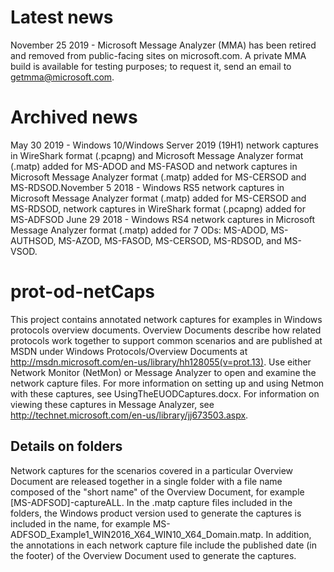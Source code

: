 # Latest news
November 25 2019 - Microsoft Message Analyzer (MMA) has been retired and removed from public-facing sites on microsoft.com. A private MMA build is available for testing purposes; to request it, send an email to getmma@microsoft.com.

# Archived news
May 30 2019 - Windows 10/Windows Server 2019 (19H1) network captures in WireShark format (.pcapng) and Microsoft Message Analyzer format (.matp) added for MS-ADOD and MS-FASOD and network captures in Microsoft Message Analyzer format (.matp) added for MS-CERSOD and MS-RDSOD.November 5 2018 - Windows RS5 network captures in Microsoft Message Analyzer format (.matp) added for MS-CERSOD and MS-RDSOD,
network captures in WireShark format (.pcapng) added for MS-ADFSOD
June 29 2018 - Windows RS4 network captures in Microsoft Message Analyzer format (.matp) added for 7 ODs: MS-ADOD, MS-AUTHSOD, 
MS-AZOD, MS-FASOD, MS-CERSOD, MS-RDSOD, and MS-VSOD.

# prot-od-netCaps
This project contains annotated network captures for examples in Windows protocols overview documents. 
Overview Documents describe how related protocols work together to support common scenarios and are published at MSDN under 
Windows Protocols/Overview Documents at http://msdn.microsoft.com/en-us/library/hh128055(v=prot.13). 
Use either Network Monitor (NetMon) or Message Analyzer to open and examine the network capture files. 
For more information on setting up and using Netmon with these captures, see  UsingTheEUODCaptures.docx. 
For information on viewing these captures in Message Analyzer, see http://technet.microsoft.com/en-us/library/jj673503.aspx.

## Details on folders
Network captures for the scenarios covered in a particular Overview Document are released together in a single folder with a 
file name composed of the "short name" of the Overview Document, for example [MS-ADFSOD]-captureALL. 
In the .matp capture files included in the folders, the Windows product version used to generate the captures is included in the name, 
for example MS-ADFSOD_Example1_WIN2016_X64_WIN10_X64_Domain.matp. 
In addition, the annotations in each network capture file include the published date (in the footer) of the Overview Document used to 
generate the captures.
